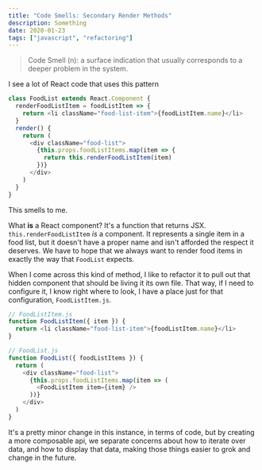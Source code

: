```yaml
---
title: "Code Smells: Secondary Render Methods"
description: Something
date: 2020-01-23
tags: ["javascript", "refactoring"]
---
```


> Code Smell (n): a surface indication that usually corresponds to a deeper
> problem in the system.

I see a lot of React code that uses this pattern

```javascript
class FoodList extends React.Component {
  renderFoodListItem = foodListItem => {
    return <li className="food-list-item">{foodListItem.name}</li>
  }
  render() {
    return (
      <div className="food-list">
        {this.props.foodListItems.map(item => {
          return this.renderFoodListItem(item)
        })}
      </div>
    )
  }
}
```

This smells to me.

What **is** a React component? It's a function that returns JSX.
`this.renderFoodListItem` _is_ a component. It represents a single item in a
food list, but it doesn't have a proper name and isn't afforded the respect it
deserves. We have to hope that we always want to render food items in exactly
the way that `FoodList` expects.

When I come across this kind of method, I like to refactor it to pull out that
hidden component that should be living it its own file. That way, if I need to
configure it, I know right where to look, I have a place just for that
configuration, `FoodListItem.js`.

```javascript
// FoodListItem.js
function FoodListItem({ item }) {
  return <li className="food-list-item">{foodListItem.name}</li>
}

// FoodList.js
function FoodList({ foodListItems }) {
  return (
    <div className="food-list">
      {this.props.foodListItems.map(item => (
        <FoodListItem item={item} />
      ))}
    </div>
  )
}
```

It's a pretty minor change in this instance, in terms of code, but by creating a
more composable api, we separate concerns about how to iterate over data, and
how to display that data, making those things easier to grok and change in the
future.
